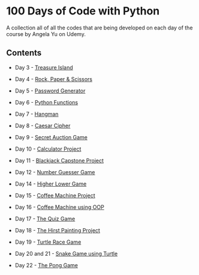 # 100 Days of Code with Python

A collection all of all the codes that are being developed on each day of the course by Angela Yu on Udemy.

## Contents
- Day 3 - [Treasure Island](https://github.com/Akanksha928/100-Days-of-Code/blob/main/Day3.py)

- Day 4 - [Rock, Paper & Scissors](https://github.com/Akanksha928/100-Days-of-Code/blob/main/Day4.py)

- Day 5 - [Password Generator](https://github.com/Akanksha928/100-Days-of-Code/blob/main/Day5.py)

- Day 6 - [Python Functions](https://github.com/Akanksha928/100-Days-of-Code/blob/main/Day6.py)

- Day 7 - [Hangman](https://github.com/Akanksha928/100-Days-of-Code/tree/main/Day7)

- Day 8 - [Caesar Cipher](https://github.com/Akanksha928/100-Days-of-Code/tree/main/Day8)

- Day 9 - [Secret Auction Game](https://github.com/Akanksha928/100-Days-of-Code/tree/main/Day9)

- Day 10 - [Calculator Project](https://github.com/Akanksha928/100-Days-of-Code/tree/main/Day10)

- Day 11 - [Blackjack Capstone Project](https://github.com/Akanksha928/100-Days-of-Code/tree/main/Day11)

- Day 12 - [Number Guesser Game](https://github.com/Akanksha928/100-Days-of-Code/tree/main/Day12)

- Day 14 - [Higher Lower Game ](https://github.com/Akanksha928/100-Days-of-Code/tree/main/Day14)

- Day 15 - [Coffee Machine Project](https://github.com/Akanksha928/100-Days-of-Code/tree/main/Day15)

- Day 16 - [Coffee Machine using OOP](https://github.com/Akanksha928/100-Days-of-Code/tree/main/Day16)

- Day 17 - [The Quiz Game](https://github.com/Akanksha928/100-Days-of-Code/tree/main/Day17)

- Day 18 - [The Hirst Painting Project](https://github.com/Akanksha928/100-Days-of-Code/tree/main/Day18)

- Day 19 - [Turtle Race Game](https://github.com/Akanksha928/100-Days-of-Code/tree/main/Day19)

- Day 20 and 21 - [Snake Game using Turtle](https://github.com/Akanksha928/100-Days-of-Code/tree/main/Day20%2621)

- Day 22 - [The Pong Game](https://github.com/Akanksha928/100-Days-of-Code/tree/main/Day%2022)
